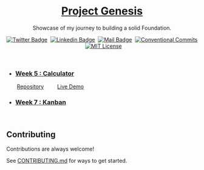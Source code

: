 <a href="./">
  <h1 align="center">Project Genesis</h1>
</a>

<p align="center">
  Showcase of my journey to building a solid Foundation.
</p>

<div align= center>

[![Twitter Badge](https://img.shields.io/badge/-@devwithjay-1ca0f1?style=social&labelColor=red&logo=x&logoColor=black&link=https://twitter.com/devwithjay)](https://twitter.com/devwithjay)&nbsp;&nbsp;[![Linkedin Badge](https://img.shields.io/badge/@devwithjay-0e76a8)](https://www.linkedin.com/in/devwithjay/)&nbsp;&nbsp;[![Mail Badge](https://img.shields.io/badge/-hello@devwithjay.com-c0392b?style=flat&labelColor=c0392b&logo=gmail&logoColor=pink)](mailto:hello@devwithjay.com)&nbsp;&nbsp;[![Conventional Commits](https://img.shields.io/badge/Conventional%20Commits-1.0.0-%23FE5196?logo=conventionalcommits&logoColor=white)](https://conventionalcommits.org)&nbsp;&nbsp;[![MIT License](https://img.shields.io/badge/License-MIT-green.svg)](https://choosealicense.com/licenses/mit/)

</div> <br>

- ### [Week 5 : Calculator](./calculator/README.md)

  &nbsp;[Repository](https://github.com/devwithjay/arithmetica) &nbsp;&nbsp;&nbsp;&nbsp;&nbsp;&nbsp;&nbsp; [Live Demo](https://arithmetica.vercel.app/)

- ### [Week 7 : Kanban](./kanban/README.mdi)

<br>

## Contributing

Contributions are always welcome!

See [CONTRIBUTING.md](../CONTRIBUTING.md) for ways to get started.
</br></br>
